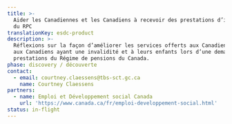 ```yaml
---
title: >-
  Aider les Canadiennes et les Canadiens à recevoir des prestations d’invalidité
  du RPC
translationKey: esdc-product
description: >-
  Réflexions sur la façon d’améliorer les services offerts aux Canadiennes et
  aux Canadiens ayant une invalidité et à leurs enfants lors d’une demande de
  prestations du Régime de pensions du Canada.
phase: discovery / découverte
contact:
  - email: courtney.claessens@tbs-sct.gc.ca
    name: Courtney Claessens
partners:
  - name: Emploi et Développement social Canada
    url: 'https://www.canada.ca/fr/emploi-developpement-social.html'
status: in-flight
---
```


